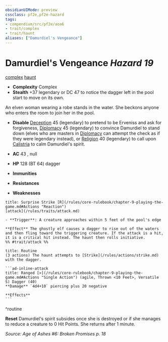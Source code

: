 ```yaml
---
obsidianUIMode: preview
cssclass: pf2e,pf2e-hazard
tags:
- compendium/src/pf2e/aoa6
- trait/complex
- trait/haunt
aliases: ["Damurdiel's Vengeance"]
---
```

# Damurdiel's Vengeance *Hazard 19*  
[complex](/rules/traits/complex.md)  [haunt](/rules/traits/haunt.md)  

- **Complexity** Complex
- **Stealth** +37 legendary or DC 47 to notice the dagger left in the pool start to move on its own.  

An elven woman wearing a robe stands in the water. She beckons anyone who enters the room to join her in the pool.

- **Disable** [Deception](/compendium/skills.md#Deception) 45 (legendary) to pretend to be Erveniss and ask for forgiveness, [Diplomacy](/compendium/skills.md#Diplomacy) 45 (legendary) to convince Damurdiel to stand down (elves who are masters in [Diplomacy](/compendium/skills.md#Diplomacy) can attempt the check as if they were legendary instead), or [Religion](/compendium/skills.md#Religion) 40 (legendary) to call upon [Calistria](/compendium/setting/deities/calistria.md) to calm Damurdiel's spirit.  

- **AC** 43 , null
- **HP** 128 (BT 64) dagger
- **Immunities** 
- **Resistances** 
- **Weaknesses** 
     
```ad-embed-ability
title: Surprise Strike [R](/rules/core-rulebook/chapter-9-playing-the-game.md#Actions "Reaction")
[attack](/rules/traits/attack.md)  

- **Trigger**: A creature approaches within 5 feet of the pool's edge

**Effect** The ghostly elf causes a dagger to rise out of the waters and then fling toward the triggering creature. If the attack is a hit, it is a critical hit instead. The haunt then rolls initiative.  
%% #trait/attack %%
```

````ad-pf2-summary
title: Routine
(3 actions) The haunt attempts to [Strike](/rules/actions/strike.md) with the dagger.

```ad-inline-attack
title: Ranged [>](/rules/core-rulebook/chapter-9-playing-the-game.md#Actions "Single Action") (agile, Thrown <10 Feet>, Versatile S) Dagger (40)
**Damage** `4d4+10` piercing plus 20 negative 
 
**Effects**
```
````
^routine

**Reset** Damurdiel's spirit subsides once she is destroyed or if she manages to reduce a creature to 0 Hit Points. She returns after 1 minute.  

*Source: Age of Ashes #6: Broken Promises p. 18*